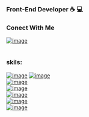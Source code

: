 
### Front-End Developer  :coffee:	 :computer:	
### Conect With Me
  
[![image](https://img.shields.io/badge/Gmail-D14836?style=for-the-badge&logo=gmail&logoColor=white&url=https://m.entezarian2@gmail.com)](https://m.entezarian2@gmail.com)

#
### skils:

[![image](https://img.shields.io/badge/HTML5-4d0400?&style=for-the-badge&logo=HTML5)]() 
[![image](https://img.shields.io/badge/CSS3-0d004d?&style=for-the-badge&logo=CSS3)]()  
[![image](https://img.shields.io/badge/Library-Bootstrap-7952B3?&style=for-the-badge&logo=Bootstrap&labelColor=black)]()  
[![image](https://img.shields.io/badge/language-JavaScript-ffe100?&style=for-the-badge&logo=JavaScript&labelColor=black)]()  
[![image](https://img.shields.io/badge/Library-ReactJs-026bc7?&style=for-the-badge&logo=React&labelColor=black)]()  
[![image]((https://img.shields.io/badge/Library-next.js-000000?style=for-the-badge&logo=nextdotjs&logoColor=white))]()  
[![image](https://img.shields.io/badge/versioncontrol-git-F05032?&style=for-the-badge&logo=Git&labelColor=black)]()  
